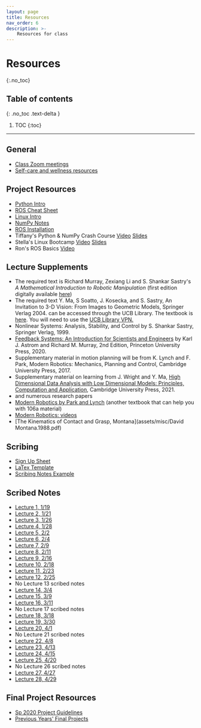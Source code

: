 ```yaml
---
layout: page
title: Resources
nav_order: 6
description: >-
    Resources for class
---
```


# Resources
{:.no_toc}

## Table of contents
{: .no_toc .text-delta }

1. TOC
{:toc}

---
## General
- <a href="https://berkeley.zoom.us/s/91438087917">Class Zoom meetings</a>
- <a href="https://docs.google.com/document/d/16PCs4Sbj7_umLd0PeCSyZXmgHYstW9cnrNjbURezPro/edit?usp=sharing">Self-care and wellness resources</a>

## Project Resources

- [Python Intro](assets/labs/resources/python_intro.pdf)
- [ROS Cheat Sheet](assets/labs/resources/ROS_cheat_sheet.pdf)
- [Linux Intro](assets/labs/resources/linux_intro.pdf)
- [NumPy Notes](assets/labs/resources/numpy_notes.pdf)
- [ROS Installation](assets/labs/resources/ROS_installation.pdf)
- Tiffany's Python & NumPy Crash Course [Video](https://www.youtube.com/watch?v=VJqbBfldUA0) [Slides](https://docs.google.com/presentation/d/1eIrtNVbQjC0Q-ueunNR6APtRpLtZBzlFfeABmp63eNw/edit?usp=sharing)
- Stella's Linux Bootcamp [Video](https://www.youtube.com/watch?v=fpt1wutdu10) [Slides](https://docs.google.com/presentation/d/1Yip52Hs7v36rLFD6M4RlU22KnoVtl5WQV0TBaejjsr0/edit?usp=sharing)
- Ron's ROS Basics [Video](https://www.youtube.com/watch?v=qFVtJcGoJvw)

## Lecture Supplements 

- The required text is Richard Murray, Zexiang Li and S. Shankar Sastry's *A Mathematical Introduction to Robotic Manipulation* (first edition digitally available <a href="https://ucb-ee106.github.io/eecs106b-fa22/assets/MLS.pdf">here</a>)
- The required text Y. Ma, S Soatto, J. Kosecka, and S. Sastry, An Invitation to 3-D Vision: From Images to Geometric Models, Springer Verlag 2004. can be accessed through the UCB Library. The textbook is <a href="https://link.springer.com/book/10.1007/978-0-387-21779-6">here</a>. You will need to use the <a href="https://www.lib.berkeley.edu/using-the-libraries/connect-off-campus">UCB Library VPN.</a>
- Nonlinear Systems: Analysis, Stability, and Control by S. Shankar Sastry, Springer Verlag, 1999. 
- <a href="https://www.cds.caltech.edu/~murray/books/AM05/pdf/am08-complete_22Feb09.pdf">Feedback Systems: An Introduction for Scientists and Engineers</a> by Karl J. Astrom and Richard M. Murray, 2nd Edition, Princeton University Press, 2020.
- Supplementary material in motion planning will be from K. Lynch and F. Park, Modern Robotics: Mechanics, Planning and Control, Cambridge University Press, 2017. 
- Supplementary material on learning from J. Wright and Y. Ma, <a href="https://book-wright-ma.github.io/">High Dimensional Data Analysis with Low Dimensional Models: Principles, Computation and Application</a>, Cambridge University Press, 2021.
- and numerous research papers
- [Modern Robotics by Park and Lynch](http://hades.mech.northwestern.edu/images/7/7f/MR.pdf) (another textbook that can help you with 106a material) 
- [Modern Robotics: videos](https://www.youtube.com/watch?v=jVu-Hijns70&list=PLggLP4f-rq02vX0OQQ5vrCxbJrzamYDfx)
- [The Kinematics of Contact and Grasp, Montana](assets/misc/David Montana.1988.pdf)

## Scribing
- [Sign Up Sheet](https://docs.google.com/spreadsheets/d/19ZnrGzym7u1ieQ_kDXKwOcLRFRhPp-rywk5e4XF7gzs/edit?usp=sharing)
- [LaTex Template](assets/template.tex)
- [Scribing Notes Example](assets/Linear_Systems___Professor_Ma.pdf)

## Scribed Notes
- [Lecture 1, 1/19](assets/scribe/scribe_lec1.pdf)
- [Lecture 2, 1/21](assets/scribe/scribe_lec2.pdf)
- [Lecture 3, 1/26](assets/scribe/scribe_lec3.pdf)
- [Lecture 4, 1/28](assets/scribe/scribe_lec4.pdf)
- [Lecture 5, 2/2](assets/scribe/scribe_lec5.pdf)
- [Lecture 6, 2/4](assets/scribe/scribe_lec6.pdf)
- [Lecture 7, 2/9](assets/scribe/scribe_lec7.pdf)
- [Lecture 8, 2/11](assets/scribe/scribe_lec8.pdf)
- [Lecture 9, 2/16](assets/scribe/scribe_lec9.pdf)
- [Lecture 10, 2/18](assets/scribe/scribe_lec10.pdf)
- [Lecture 11, 2/23](assets/scribe/scribe_lec11.pdf)
- [Lecture 12, 2/25](assets/scribe/scribe_lec12.pdf)
- No Lecture 13 scribed notes
- [Lecture 14, 3/4](assets/scribe/scribe_lec14.pdf)
- [Lecture 15, 3/9](assets/scribe/scribe_lec15.pdf)
- [Lecture 16, 3/11](assets/scribe/scribe_lec16.pdf)
- No Lecture 17 scribed notes
- [Lecture 18, 3/18](assets/scribe/scribe_lec18.pdf)
- [Lecture 19, 3/30](assets/scribe/scribe_lec19.pdf)
- [Lecture 20, 4/1](assets/scribe/scribe_lec20.pdf)
- No Lecture 21 scribed notes
- [Lecture 22, 4/8](assets/scribe/scribe_lec22.pdf)
- [Lecture 23, 4/13](assets/scribe/scribe_lec23.pdf)
- [Lecture 24, 4/15](assets/scribe/scribe_lec24.pdf)
- [Lecture 25, 4/20](assets/scribe/scribe_lec25.pdf)
- No Lecture 26 scribed notes
- [Lecture 27, 4/27](assets/scribe/scribe_lec27.pdf)
- [Lecture 28, 4/29](assets/scribe/scribe_lec28.pdf)

## Final Project Resources
- [Sp 2020 Project Guidelines](assets/proj/ProjectGuidelines.pdf)
- [Previous Years' Final Projects](assets/proj/prevProjects.zip)

